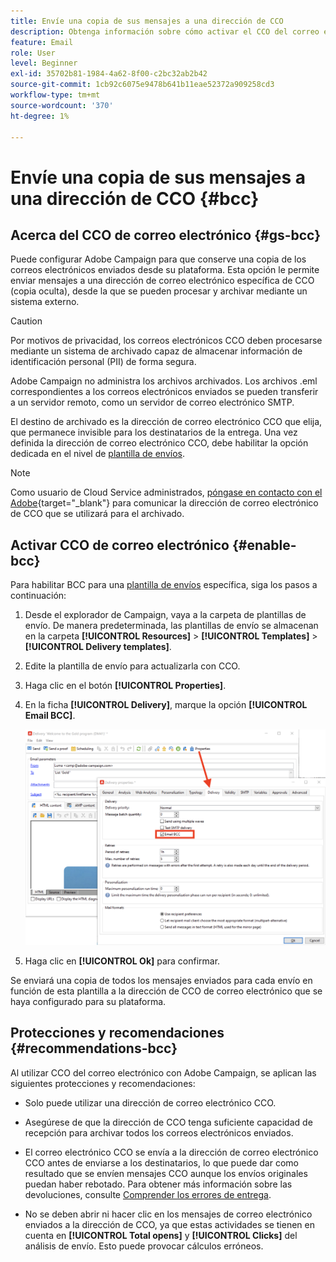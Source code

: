 ```yaml
---
title: Envíe una copia de sus mensajes a una dirección de CCO
description: Obtenga información sobre cómo activar el CCO del correo electrónico en Adobe Campaign
feature: Email
role: User
level: Beginner
exl-id: 35702b81-1984-4a62-8f00-c2bc32ab2b42
source-git-commit: 1cb92c6075e9478b641b11eae52372a909258cd3
workflow-type: tm+mt
source-wordcount: '370'
ht-degree: 1%

---
```


# Envíe una copia de sus mensajes a una dirección de CCO {#bcc}

<!--
>[!NOTE]
>
>This capability is available starting Campaign v8.3. To check your version, refer to [this section](../start/compatibility-matrix.md#how-to-check-your-campaign-version-and-buildversion)-->

## Acerca del CCO de correo electrónico {#gs-bcc}

Puede configurar Adobe Campaign para que conserve una copia de los correos electrónicos enviados desde su plataforma. Esta opción le permite enviar mensajes a una dirección de correo electrónico específica de CCO (copia oculta), desde la que se pueden procesar y archivar mediante un sistema externo.

>[!CAUTION]
>
>Por motivos de privacidad, los correos electrónicos CCO deben procesarse mediante un sistema de archivado capaz de almacenar información de identificación personal (PII) de forma segura.

Adobe Campaign no administra los archivos archivados. Los archivos .eml correspondientes a los correos electrónicos enviados se pueden transferir a un servidor remoto, como un servidor de correo electrónico SMTP.

El destino de archivado es la dirección de correo electrónico CCO que elija, que permanece invisible para los destinatarios de la entrega. Una vez definida la dirección de correo electrónico CCO, debe habilitar la opción dedicada en el nivel de [plantilla de envíos](create-templates.md).

>[!NOTE]
>
>Como usuario de Cloud Service administrados, [póngase en contacto con el Adobe](../start/campaign-faq.md#support){target="_blank"} para comunicar la dirección de correo electrónico de CCO que se utilizará para el archivado.

## Activar CCO de correo electrónico {#enable-bcc}

Para habilitar BCC para una [plantilla de envíos](create-templates.md) específica, siga los pasos a continuación:

1. Desde el explorador de Campaign, vaya a la carpeta de plantillas de envío. De manera predeterminada, las plantillas de envío se almacenan en la carpeta **[!UICONTROL Resources]** > **[!UICONTROL Templates]** > **[!UICONTROL Delivery templates]**.
1. Edite la plantilla de envío para actualizarla con CCO.
1. Haga clic en el botón **[!UICONTROL Properties]**.
1. En la ficha **[!UICONTROL Delivery]**, marque la opción **[!UICONTROL Email BCC]**.

   ![](assets/email-bcc.png)

1. Haga clic en **[!UICONTROL Ok]** para confirmar.

Se enviará una copia de todos los mensajes enviados para cada envío en función de esta plantilla a la dirección de CCO de correo electrónico que se haya configurado para su plataforma.

## Protecciones y recomendaciones {#recommendations-bcc}

Al utilizar CCO del correo electrónico con Adobe Campaign, se aplican las siguientes protecciones y recomendaciones:

* Solo puede utilizar una dirección de correo electrónico CCO.

* Asegúrese de que la dirección de CCO tenga suficiente capacidad de recepción para archivar todos los correos electrónicos enviados.

* El correo electrónico CCO <!--with Enhanced MTA--> se envía a la dirección de correo electrónico CCO antes de enviarse a los destinatarios, lo que puede dar como resultado que se envíen mensajes CCO aunque los envíos originales puedan haber rebotado. Para obtener más información sobre las devoluciones, consulte [Comprender los errores de entrega](delivery-failures.md).

* No se deben abrir ni hacer clic en los mensajes de correo electrónico enviados a la dirección de CCO, ya que estas actividades se tienen en cuenta en **[!UICONTROL Total opens]** y **[!UICONTROL Clicks]** del análisis de envío. Esto puede provocar cálculos erróneos.

<!--Only successfully sent emails are taken in account, bounces are not.-->
